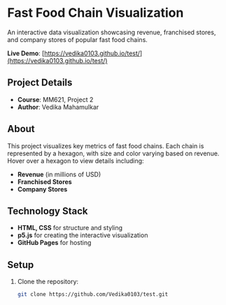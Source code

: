 # Fast Food Chain Visualization

An interactive data visualization showcasing revenue, franchised stores, and company stores of popular fast food chains.

**Live Demo**: [https://vedika0103.github.io/test/](https://vedika0103.github.io/test/)

## Project Details

- **Course**: MM621, Project 2
- **Author**: Vedika Mahamulkar

## About

This project visualizes key metrics of fast food chains. Each chain is represented by a hexagon, with size and color varying based on revenue. Hover over a hexagon to view details including:
- **Revenue** (in millions of USD)
- **Franchised Stores**
- **Company Stores**

## Technology Stack

- **HTML, CSS** for structure and styling
- **p5.js** for creating the interactive visualization
- **GitHub Pages** for hosting

## Setup

1. Clone the repository:
   ```bash
   git clone https://github.com/Vedika0103/test.git
